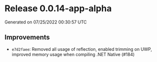 # Release 0.0.14-app-alpha


Generated on 07/25/2022 00:30:57 UTC

## Improvements
 - `e7d2faee`:  Removed all usage of reflection, enabled trimming on UWP, improved memory usage when compiling .NET Native (#184)
